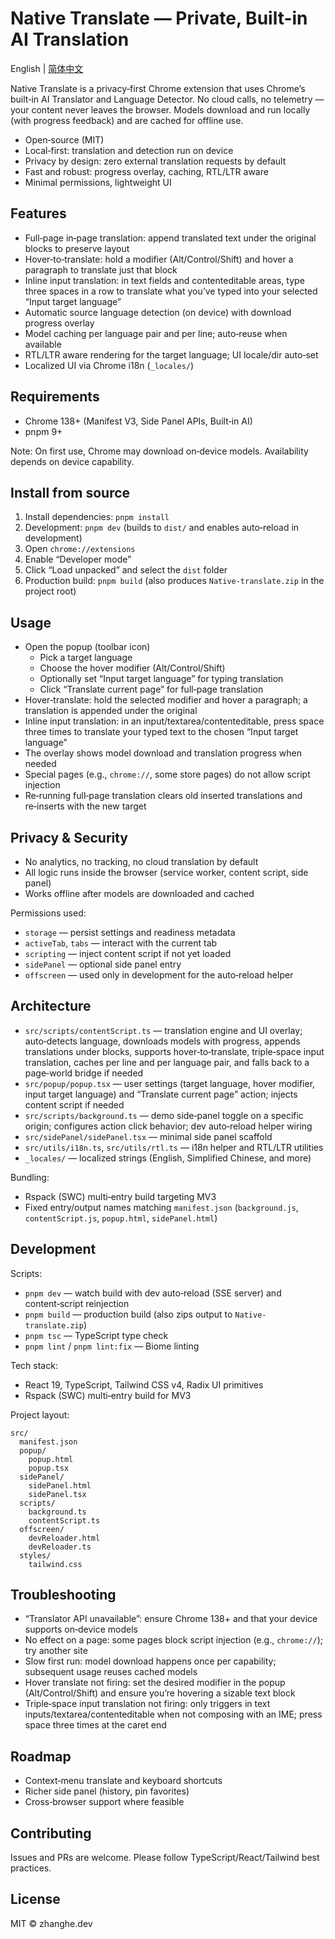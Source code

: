 # Native Translate — Private, Built-in AI Translation

English | [简体中文](./README.zh-CN.md)

Native Translate is a privacy‑first Chrome extension that uses Chrome’s built‑in AI Translator and Language Detector. No cloud calls, no telemetry — your content never leaves the browser. Models download and run locally (with progress feedback) and are cached for offline use.

- Open‑source (MIT)
- Local‑first: translation and detection run on device
- Privacy by design: zero external translation requests by default
- Fast and robust: progress overlay, caching, RTL/LTR aware
- Minimal permissions, lightweight UI

## Features

- Full‑page in‑page translation: append translated text under the original blocks to preserve layout
- Hover‑to‑translate: hold a modifier (Alt/Control/Shift) and hover a paragraph to translate just that block
- Inline input translation: in text fields and contenteditable areas, type three spaces in a row to translate what you’ve typed into your selected “Input target language”
- Automatic source language detection (on device) with download progress overlay
- Model caching per language pair and per line; auto‑reuse when available
- RTL/LTR aware rendering for the target language; UI locale/dir auto‑set
- Localized UI via Chrome i18n (`_locales/`)

## Requirements

- Chrome 138+ (Manifest V3, Side Panel APIs, Built‑in AI)
- pnpm 9+

Note: On first use, Chrome may download on‑device models. Availability depends on device capability.

## Install from source

1. Install dependencies: `pnpm install`
2. Development: `pnpm dev` (builds to `dist/` and enables auto‑reload in development)
3. Open `chrome://extensions`
4. Enable “Developer mode”
5. Click “Load unpacked” and select the `dist` folder
6. Production build: `pnpm build` (also produces `Native-translate.zip` in the project root)

## Usage

- Open the popup (toolbar icon)
  - Pick a target language
  - Choose the hover modifier (Alt/Control/Shift)
  - Optionally set “Input target language” for typing translation
  - Click “Translate current page” for full‑page translation
- Hover‑translate: hold the selected modifier and hover a paragraph; a translation is appended under the original
- Inline input translation: in an input/textarea/contenteditable, press space three times to translate your typed text to the chosen “Input target language”
- The overlay shows model download and translation progress when needed
- Special pages (e.g., `chrome://`, some store pages) do not allow script injection
- Re‑running full‑page translation clears old inserted translations and re‑inserts with the new target

## Privacy & Security

- No analytics, no tracking, no cloud translation by default
- All logic runs inside the browser (service worker, content script, side panel)
- Works offline after models are downloaded and cached

Permissions used:

- `storage` — persist settings and readiness metadata
- `activeTab`, `tabs` — interact with the current tab
- `scripting` — inject content script if not yet loaded
- `sidePanel` — optional side panel entry
- `offscreen` — used only in development for the auto‑reload helper

## Architecture

- `src/scripts/contentScript.ts` — translation engine and UI overlay; auto‑detects language, downloads models with progress, appends translations under blocks, supports hover‑to‑translate, triple‑space input translation, caches per line and per language pair, and falls back to a page‑world bridge if needed
- `src/popup/popup.tsx` — user settings (target language, hover modifier, input target language) and “Translate current page” action; injects content script if needed
- `src/scripts/background.ts` — demo side‑panel toggle on a specific origin; configures action click behavior; dev auto‑reload helper wiring
- `src/sidePanel/sidePanel.tsx` — minimal side panel scaffold
- `src/utils/i18n.ts`, `src/utils/rtl.ts` — i18n helper and RTL/LTR utilities
- `_locales/` — localized strings (English, Simplified Chinese, and more)

Bundling:

- Rspack (SWC) multi‑entry build targeting MV3
- Fixed entry/output names matching `manifest.json` (`background.js`, `contentScript.js`, `popup.html`, `sidePanel.html`)

## Development

Scripts:

- `pnpm dev` — watch build with dev auto‑reload (SSE server) and content‑script reinjection
- `pnpm build` — production build (also zips output to `Native-translate.zip`)
- `pnpm tsc` — TypeScript type check
- `pnpm lint` / `pnpm lint:fix` — Biome linting

Tech stack:

- React 19, TypeScript, Tailwind CSS v4, Radix UI primitives
- Rspack (SWC) multi‑entry build for MV3

Project layout:
```
src/
  manifest.json
  popup/
    popup.html
    popup.tsx
  sidePanel/
    sidePanel.html
    sidePanel.tsx
  scripts/
    background.ts
    contentScript.ts
  offscreen/
    devReloader.html
    devReloader.ts
  styles/
    tailwind.css
```

## Troubleshooting

- “Translator API unavailable”: ensure Chrome 138+ and that your device supports on‑device models
- No effect on a page: some pages block script injection (e.g., `chrome://`); try another site
- Slow first run: model download happens once per capability; subsequent usage reuses cached models
- Hover translate not firing: set the desired modifier in the popup (Alt/Control/Shift) and ensure you’re hovering a sizable text block
- Triple‑space input translation not firing: only triggers in text inputs/textarea/contenteditable when not composing with an IME; press space three times at the caret end

## Roadmap

- Context‑menu translate and keyboard shortcuts
- Richer side panel (history, pin favorites)
- Cross‑browser support where feasible

## Contributing

Issues and PRs are welcome. Please follow TypeScript/React/Tailwind best practices.

## License

MIT © zhanghe.dev
